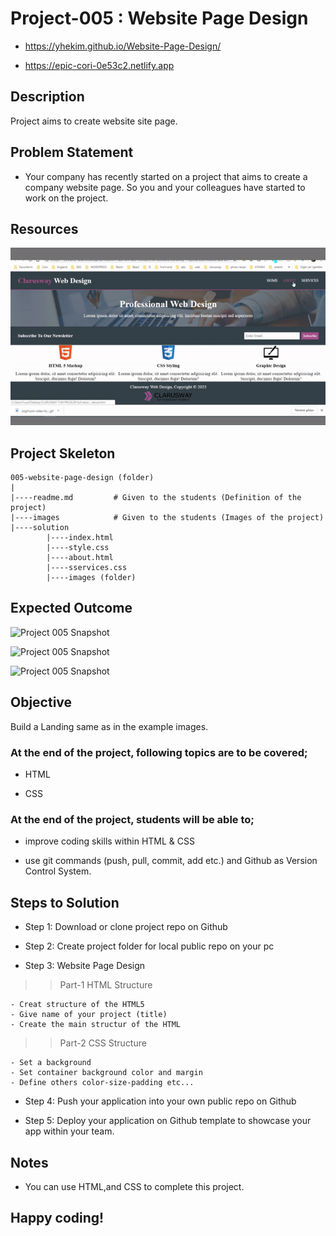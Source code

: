 # Project-005 : Website Page Design

- https://yhekim.github.io/Website-Page-Design/

- https://epic-cori-0e53c2.netlify.app

## Description

Project aims to create website site page.

## Problem Statement

- Your company has recently started on a project that aims to create a company website page. So you and your colleagues have started to work on the project.

## Resources

![gif](https://raw.githubusercontent.com/yhekim/Website-Page-Design/main/website%20page%20design.gif)

## Project Skeleton 

```
005-website-page-design (folder)
|
|----readme.md         # Given to the students (Definition of the project)          
|----images            # Given to the students (Images of the project)   
|----solution
        |----index.html  
        |----style.css   
        |----about.html  
        |----sservices.css 		
        |----images (folder)
```

## Expected Outcome

![Project 005 Snapshot](Project_005_1.png)

![Project 005 Snapshot](Project_005_2.png)

![Project 005 Snapshot](Project_005_3.png)

## Objective

Build a Landing same as in the example images.

### At the end of the project, following topics are to be covered;

- HTML 

- CSS

### At the end of the project, students will be able to;

- improve coding skills within HTML & CSS

- use git commands (push, pull, commit, add etc.) and Github as Version Control System.

## Steps to Solution

- Step 1: Download or clone project repo on Github 

- Step 2: Create project folder for local public repo on your pc

- Step 3: Website Page Design

>>Part-1 HTML Structure

	- Creat structure of the HTML5
	- Give name of your project (title)
	- Create the main structur of the HTML

>>Part-2 CSS Structure

	- Set a background
	- Set container background color and margin
	- Define others color-size-padding etc...

- Step 4: Push your application into your own public repo on Github

- Step 5: Deploy your application on Github template to showcase your app within your team.

## Notes

- You can use HTML,and CSS to complete this project.




## Happy coding!
